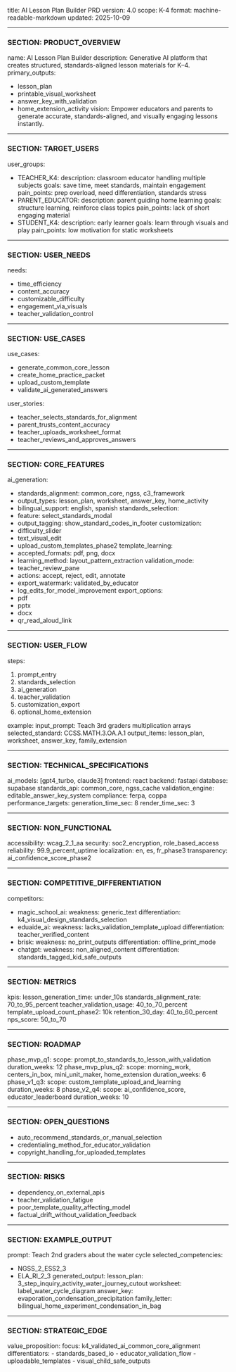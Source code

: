 title: AI Lesson Plan Builder PRD
version: 4.0
scope: K-4
format: machine-readable-markdown
updated: 2025-10-09

---

### SECTION: PRODUCT_OVERVIEW
name: AI Lesson Plan Builder
description: Generative AI platform that creates structured, standards-aligned lesson materials for K–4.
primary_outputs:
- lesson_plan
- printable_visual_worksheet
- answer_key_with_validation
- home_extension_activity
vision: Empower educators and parents to generate accurate, standards-aligned, and visually engaging lessons instantly.

---

### SECTION: TARGET_USERS
user_groups:
- TEACHER_K4:
    description: classroom educator handling multiple subjects
    goals: save time, meet standards, maintain engagement
    pain_points: prep overload, need differentiation, standards stress
- PARENT_EDUCATOR:
    description: parent guiding home learning
    goals: structure learning, reinforce class topics
    pain_points: lack of short engaging material
- STUDENT_K4:
    description: early learner
    goals: learn through visuals and play
    pain_points: low motivation for static worksheets

---

### SECTION: USER_NEEDS
needs:
- time_efficiency
- content_accuracy
- customizable_difficulty
- engagement_via_visuals
- teacher_validation_control

---

### SECTION: USE_CASES
use_cases:
- generate_common_core_lesson
- create_home_practice_packet
- upload_custom_template
- validate_ai_generated_answers

user_stories:
- teacher_selects_standards_for_alignment
- parent_trusts_content_accuracy
- teacher_uploads_worksheet_format
- teacher_reviews_and_approves_answers

---

### SECTION: CORE_FEATURES
ai_generation:
  - standards_alignment: common_core, ngss, c3_framework
  - output_types: lesson_plan, worksheet, answer_key, home_activity
  - bilingual_support: english, spanish
standards_selection:
  - feature: select_standards_modal
  - output_tagging: show_standard_codes_in_footer
customization:
  - difficulty_slider
  - text_visual_edit
  - upload_custom_templates_phase2
template_learning:
  - accepted_formats: pdf, png, docx
  - learning_method: layout_pattern_extraction
validation_mode:
  - teacher_review_pane
  - actions: accept, reject, edit, annotate
  - export_watermark: validated_by_educator
  - log_edits_for_model_improvement
export_options:
  - pdf
  - pptx
  - docx
  - qr_read_aloud_link

---

### SECTION: USER_FLOW
steps:
1. prompt_entry
2. standards_selection
3. ai_generation
4. teacher_validation
5. customization_export
6. optional_home_extension

example:
  input_prompt: Teach 3rd graders multiplication arrays
  selected_standard: CCSS.MATH.3.OA.A.1
  output_items: lesson_plan, worksheet, answer_key, family_extension

---

### SECTION: TECHNICAL_SPECIFICATIONS
ai_models: [gpt4_turbo, claude3]
frontend: react
backend: fastapi
database: supabase
standards_api: common_core, ngss_cache
validation_engine: editable_answer_key_system
compliance: ferpa, coppa
performance_targets:
  generation_time_sec: 8
  render_time_sec: 3

---

### SECTION: NON_FUNCTIONAL
accessibility: wcag_2_1_aa
security: soc2_encryption, role_based_access
reliability: 99.9_percent_uptime
localization: en, es, fr_phase3
transparency: ai_confidence_score_phase2

---

### SECTION: COMPETITIVE_DIFFERENTIATION
competitors:
- magic_school_ai:
    weakness: generic_text
    differentiation: k4_visual_design_standards_selection
- eduaide_ai:
    weakness: lacks_validation_template_upload
    differentiation: teacher_verified_content
- brisk:
    weakness: no_print_outputs
    differentiation: offline_print_mode
- chatgpt:
    weakness: non_aligned_content
    differentiation: standards_tagged_kid_safe_outputs

---

### SECTION: METRICS
kpis:
  lesson_generation_time: under_10s
  standards_alignment_rate: 70_to_95_percent
  teacher_validation_usage: 40_to_70_percent
  template_upload_count_phase2: 10k
  retention_30_day: 40_to_60_percent
  nps_score: 50_to_70

---

### SECTION: ROADMAP
phase_mvp_q1:
  scope: prompt_to_standards_to_lesson_with_validation
  duration_weeks: 12
phase_mvp_plus_q2:
  scope: morning_work, centers_in_box, mini_unit_maker, home_extension
  duration_weeks: 6
phase_v1_q3:
  scope: custom_template_upload_and_learning
  duration_weeks: 8
phase_v2_q4:
  scope: ai_confidence_score, educator_leaderboard
  duration_weeks: 10

---

### SECTION: OPEN_QUESTIONS
- auto_recommend_standards_or_manual_selection
- credentialing_method_for_educator_validation
- copyright_handling_for_uploaded_templates

---

### SECTION: RISKS
- dependency_on_external_apis
- teacher_validation_fatigue
- poor_template_quality_affecting_model
- factual_drift_without_validation_feedback

---

### SECTION: EXAMPLE_OUTPUT
prompt: Teach 2nd graders about the water cycle
selected_competencies:
  - NGSS_2_ESS2_3
  - ELA_RI_2_3
generated_output:
  lesson_plan: 3_step_inquiry_activity_water_journey_cutout
  worksheet: label_water_cycle_diagram
  answer_key: evaporation_condensation_precipitation
  family_letter: bilingual_home_experiment_condensation_in_bag

---

### SECTION: STRATEGIC_EDGE
value_proposition:
  focus: k4_validated_ai_common_core_alignment
  differentiators:
    - standards_based_io
    - educator_validation_flow
    - uploadable_templates
    - visual_child_safe_outputs
